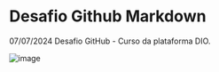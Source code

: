 # Desafio Github Markdown

07/07/2024
Desafio GitHub - Curso da plataforma DIO. 

![image](https://github.com/MichelThompson/desafio-github-markdown/assets/170564731/5e540fdb-da5f-48f7-9b19-ead0c75ee5e7)
